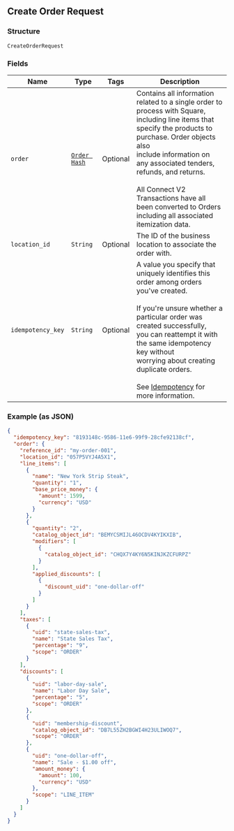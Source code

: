 ## Create Order Request

### Structure

`CreateOrderRequest`

### Fields

| Name | Type | Tags | Description |
|  --- | --- | --- | --- |
| `order` | [`Order Hash`](/doc/models/order.md) | Optional | Contains all information related to a single order to process with Square,<br>including line items that specify the products to purchase. Order objects also<br>include information on any associated tenders, refunds, and returns.<br><br>All Connect V2 Transactions have all been converted to Orders including all associated<br>itemization data. |
| `location_id` | `String` | Optional | The ID of the business location to associate the order with. |
| `idempotency_key` | `String` | Optional | A value you specify that uniquely identifies this<br>order among orders you've created.<br><br>If you're unsure whether a particular order was created successfully,<br>you can reattempt it with the same idempotency key without<br>worrying about creating duplicate orders.<br><br>See [Idempotency](https://developer.squareup.com/docs/basics/api101/idempotency) for more information. |

### Example (as JSON)

```json
{
  "idempotency_key": "8193148c-9586-11e6-99f9-28cfe92138cf",
  "order": {
    "reference_id": "my-order-001",
    "location_id": "057P5VYJ4A5X1",
    "line_items": [
      {
        "name": "New York Strip Steak",
        "quantity": "1",
        "base_price_money": {
          "amount": 1599,
          "currency": "USD"
        }
      },
      {
        "quantity": "2",
        "catalog_object_id": "BEMYCSMIJL46OCDV4KYIKXIB",
        "modifiers": [
          {
            "catalog_object_id": "CHQX7Y4KY6N5KINJKZCFURPZ"
          }
        ],
        "applied_discounts": [
          {
            "discount_uid": "one-dollar-off"
          }
        ]
      }
    ],
    "taxes": [
      {
        "uid": "state-sales-tax",
        "name": "State Sales Tax",
        "percentage": "9",
        "scope": "ORDER"
      }
    ],
    "discounts": [
      {
        "uid": "labor-day-sale",
        "name": "Labor Day Sale",
        "percentage": "5",
        "scope": "ORDER"
      },
      {
        "uid": "membership-discount",
        "catalog_object_id": "DB7L55ZH2BGWI4H23ULIWOQ7",
        "scope": "ORDER"
      },
      {
        "uid": "one-dollar-off",
        "name": "Sale - $1.00 off",
        "amount_money": {
          "amount": 100,
          "currency": "USD"
        },
        "scope": "LINE_ITEM"
      }
    ]
  }
}
```

